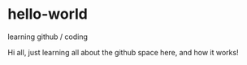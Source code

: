# hello-world
learning github / coding

Hi all, just learning all about the github space here, and how it works!
